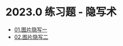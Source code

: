 # 2023.0 练习题 - 隐写术

- [01.图片隐写一](/practice/2023.0/steganography/01.md)
- [02.图片隐写二](/practice/2023.0/steganography/02.md)
